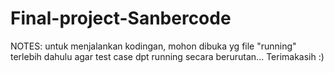 # Final-project-Sanbercode
NOTES: untuk menjalankan kodingan, mohon dibuka yg file "running" terlebih dahulu agar test case dpt running secara berurutan... Terimakasih :)
